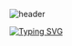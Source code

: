 ![header](https://capsule-render.vercel.app/api?type=wave&color=auto&height=300&section=header&text=capsule%20render&fontSize=90)


[![Typing SVG](https://readme-typing-svg.demolab.com?font=Fira+Code&weight=700&size=25&duration=4000&pause=4000&color=2D8AFF&width=435&lines=Hi;My+Name+is+taeseong+An;My+job+is+front-end)](https://git.io/typing-svg)

